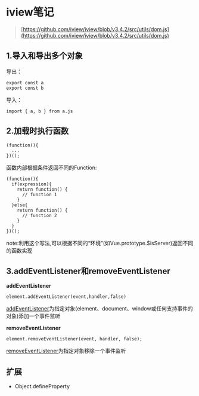 iview笔记
============

> [https://github.com/iview/iview/blob/v3.4.2/src/utils/dom.js](https://github.com/iview/iview/blob/v3.4.2/src/utils/dom.js)

## 1.导入和导出多个对象

导出：
```
export const a
export const b
```
导入：
```
import { a, b } from a.js
```

## 2.加载时执行函数

```
(function(){
  ...
})();
```
函数内部根据条件返回不同的Function:
```
(function(){
  if(expression){
    return function() {
      // function 1
    }
  }else{
    return function() {
      // function 2
    }
  }
})();
```
note:利用这个写法,可以根据不同的“环境”(如Vue.prototype.$isServer)返回不同的函数实现

## 3.addEventListener和removeEventListener

**addEventListener**
```
element.addEventListener(event,handler,false)
```
[addEventListener](https://developer.mozilla.org/zh-CN/docs/Web/API/EventTarget/addEventListener)为指定对象(element、document、window或任何支持事件的对象)添加一个事件监听

**removeEventListener**
```
element.removeEventListener(event, handler, false);
```
[removeEventListener](https://developer.mozilla.org/zh-CN/docs/Web/API/EventTarget/removeEventListener)为指定对象移除一个事件监听


## 扩展
- Object.defineProperty
